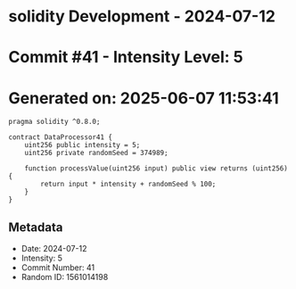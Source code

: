 ﻿# solidity Development - 2024-07-12
# Commit #41 - Intensity Level: 5
# Generated on: 2025-06-07 11:53:41
```solidity
pragma solidity ^0.8.0;

contract DataProcessor41 {
    uint256 public intensity = 5;
    uint256 private randomSeed = 374989;

    function processValue(uint256 input) public view returns (uint256) {
        return input * intensity + randomSeed % 100;
    }
}
```
## Metadata
- Date: 2024-07-12
- Intensity: 5
- Commit Number: 41
- Random ID: 1561014198
